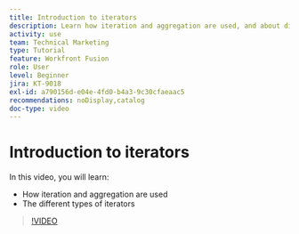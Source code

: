 ```yaml
---
title: Introduction to iterators
description: Learn how iteration and aggregation are used, and about different types of iterators in [!DNL Adobe Workfront Fusion].
activity: use
team: Technical Marketing
type: Tutorial
feature: Workfront Fusion
role: User
level: Beginner
jira: KT-9018
exl-id: a790156d-e04e-4fd0-b4a3-9c30cfaeaac5
recommendations: noDisplay,catalog
doc-type: video
---
```

# Introduction to iterators

In this video, you will learn:

* How iteration and aggregation are used
* The different types of iterators

>[!VIDEO](https://video.tv.adobe.com/v/335277/?quality=12&learn=on&enablevpops)
